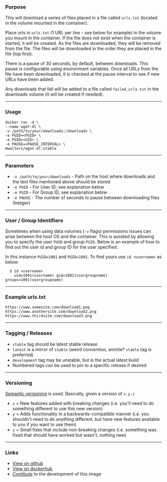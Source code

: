 ### Purpose

This will download a series of files placed in a file called `urls.txt` (located in the volume mounted in the container).

Place urls in `urls.txt` (1 URL per line - see below for example) in the volume you mount in the container.  If the file does not exist when the container is started, it will be created.  As the files are downloaded, they will be removed from the file.  The files will be downloaded in the order they are placed in the file (top first).

There is a pause of 30 seconds, by default, between downloads.  This pause is configurable using environment variables.  Once all URLs from the file have been downloaded, it is checked at the pause interval to see if new URLs have been added.

Any downloads that fail will be added to a file called `failed_urls.txt` in the downloads volume (it will be created if needed).

---
### Usage

```shell
docker run -d \
--name wget-dl \
-v /path/to/your/downloads:/downloads \
-e PUID=<PUID> \
-e PGID=<GID> \
-e PAUSE=<PAUSE_INTERVAL> \
mwalters/wget-dl:stable
```
---
### Parameters
* `-v /path/to/your/downloads` - Path on the host where downloads and the text files mentioned above should be stored
* `-e PUID` - For User ID; see explanation below
* `-e PGID` - For Group ID; see explanation below
* `-e PAUSE` - The number of seconds to pause between downloading files (Integer)
---
### User / Group Identifiers

Sometimes when using data volumes (`-v` flags) permissions issues can arise between the host OS and the container. This is avoided by allowing you to specify the user `PUID` and group `PGID`. Below is an example of how to find out the user id and group ID for the user specified.

In this instance `PUID=1001` and `PGID=1001`. To find yours use `id <username>` as below:

```shell
  $ id <username>
    uid=1001(username) gid=1001(usergroupname) groups=1001(usergroupname)
```
---
### Example urls.txt
```text
https://www.somesite.com/download1.png
https://www.anothersite.com/download2.png
https://www.thirdsite.com/download3.png
```
---
### Tagging / Releases

* `stable` tag should be latest stable release
* `latest` is a mirror of `stable` (weird convention, amirite?  `stable` tag is preferred)
* `development` tag may be unstable, but is the actual latest build
* Numbered tags can be used to pin to a specific release if desired
---
### Versioning
[Semantic versioning](https://semver.org/) is used.  Basically, given a version of `x.y.z`

* `x` = New features added with breaking changes (i.e. you'll need to do something different to use this new version)
* `y` = Adds functionality in a backwards-compatible manner (i.e. you shouldn't need to do anything different, but have new features available to you if you want to use them)
* `z` = Small fixes that include non-breaking changes (i.e. something was fixed that should have worked but wasn't, nothing new)
---
### Links

* [View on github](https://github.com/mwalters/wget-dl)
* [View on dockerhub](https://hub.docker.com/r/mwalters/wget-dl/)
* [Contibute](https://github.com/mwalters/wget-dl/wiki/contributing) to the development of this image
